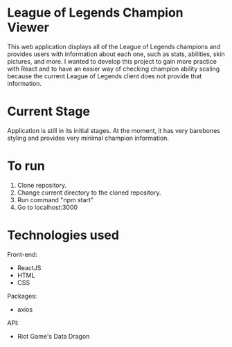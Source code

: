 # League of Legends Champion Viewer
This web application displays all of the League of Legends champions and provides users with information about each one, such as stats, abilities, skin pictures, and more. I wanted to develop this project to gain more practice with React and to have an easier way of checking champion ability scaling because the current League of Legends client does not provide that information.

# Current Stage
Application is still in its initial stages. At the moment, it has very barebones styling and provides very minimal champion information.

# To run
1. Clone repository.
2. Change current directory to the cloned repository.
3. Run command "npm start"
4. Go to localhost:3000

# Technologies used
Front-end:
- ReactJS
- HTML
- CSS

Packages:
- axios

API:
- Riot Game's Data Dragon

